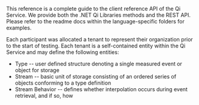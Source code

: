 This reference is a complete guide to the client reference API of the Qi Service.  We provide both the .NET Qi Libraries methods and the REST API.  Please refer to the readme docs within the language-specific folders for examples.

Each participant was allocated a tenant to represent their organization prior to the start of testing.  Each tenant is a self-contained entity within the Qi Service and may define the following entities:

* Type -- user defined structure denoting a single measured event or object for storage
* Stream -- basic unit of storage consisting of an ordered series of objects conforming to a type definition
* Stream Behavior -- defines whether interpolation occurs during event retrieval, and if so, how

